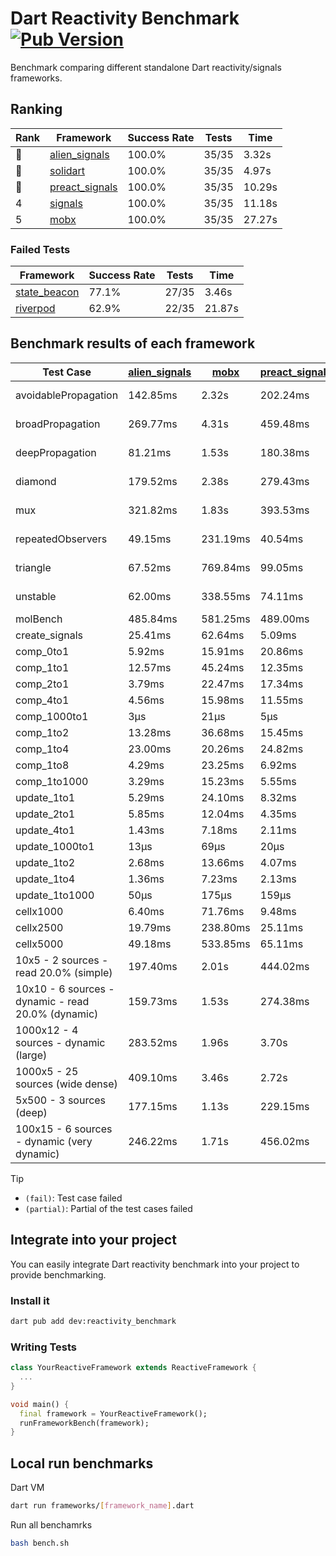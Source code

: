 # Dart Reactivity Benchmark [![Pub Version](https://img.shields.io/pub/v/reactivity_benchmark)](https://pub.dev/packages/reactivity_benchmark)

Benchmark comparing different standalone Dart reactivity/signals frameworks.

## Ranking

<!-- ranking start -->
| Rank | Framework | Success Rate | Tests | Time |
|------|-----------|--------------|-------|------|
| 🥇 | [alien_signals](https://github.com/medz/alien-signals-dart) | 100.0% | 35/35 | 3.32s |
| 🥈 | [solidart](https://github.com/nank1ro/solidart) | 100.0% | 35/35 | 4.97s |
| 🥉 | [preact_signals](https://pub.dev/packages/preact_signals) | 100.0% | 35/35 | 10.29s |
| 4 | [signals](https://github.com/rodydavis/signals.dart) | 100.0% | 35/35 | 11.18s |
| 5 | [mobx](https://github.com/mobxjs/mobx.dart) | 100.0% | 35/35 | 27.27s |

<!-- ranking end -->

### **Failed Tests**

<!-- fail start -->
| Framework | Success Rate | Tests | Time |
|-----------|--------------|-------|------|
| [state_beacon](https://github.com/jinyus/dart_beacon) | 77.1% | 27/35 | 3.46s |
| [riverpod](https://github.com/rrousselGit/riverpod) | 62.9% | 22/35 | 21.87s |

<!-- fail end -->

## Benchmark results of each framework

<!-- test-case start -->
| Test Case | [alien_signals](https://github.com/medz/alien-signals-dart) | [mobx](https://github.com/mobxjs/mobx.dart) | [preact_signals](https://pub.dev/packages/preact_signals) | [riverpod](https://github.com/rrousselGit/riverpod) | [signals](https://github.com/rodydavis/signals.dart) | [solidart](https://github.com/nank1ro/solidart) | [state_beacon](https://github.com/jinyus/dart_beacon) |
|---|---|---|---|---|---|---|---|
| avoidablePropagation | 142.85ms | 2.32s | 202.24ms | 1.35s | 218.60ms | 235.56ms | 153.53ms (fail) |
| broadPropagation | 269.77ms | 4.31s | 459.48ms | 78.87ms (fail) | 459.08ms | 435.29ms | 6.18ms (fail) |
| deepPropagation | 81.21ms | 1.53s | 180.38ms | 1.87s (fail) | 183.47ms | 129.05ms | 152.45ms (fail) |
| diamond | 179.52ms | 2.38s | 279.43ms | 2.51s (fail) | 283.22ms | 309.21ms | 190.66ms (fail) |
| mux | 321.82ms | 1.83s | 393.53ms | 561.87ms (fail) | 412.98ms | 392.72ms | 197.88ms (fail) |
| repeatedObservers | 49.15ms | 231.19ms | 40.54ms | 391.86ms (fail) | 46.67ms | 89.33ms | 52.81ms (fail) |
| triangle | 67.52ms | 769.84ms | 99.05ms | 916.25ms (fail) | 102.62ms | 94.96ms | 79.20ms (fail) |
| unstable | 62.00ms | 338.55ms | 74.11ms | 619.59ms (fail) | 76.05ms | 101.61ms | 339.45ms (fail) |
| molBench | 485.84ms | 581.25ms | 489.00ms | 11.40ms | 485.83ms | 497.74ms | 934μs |
| create_signals | 25.41ms | 62.64ms | 5.09ms | 23.80ms | 25.48ms | 69.47ms | 61.09ms |
| comp_0to1 | 5.92ms | 15.91ms | 20.86ms | 13.04ms | 11.31ms | 30.41ms | 54.99ms |
| comp_1to1 | 12.57ms | 45.24ms | 12.35ms | 27.20ms | 24.37ms | 49.51ms | 56.12ms |
| comp_2to1 | 3.79ms | 22.47ms | 17.34ms | 27.60ms | 16.32ms | 10.32ms | 37.38ms |
| comp_4to1 | 4.56ms | 15.98ms | 11.55ms | 12.75ms | 8.35ms | 4.16ms | 16.27ms |
| comp_1000to1 | 3μs | 21μs | 5μs | 6μs | 5μs | 28μs | 44μs |
| comp_1to2 | 13.28ms | 36.68ms | 15.45ms | 13.03ms | 16.55ms | 26.69ms | 48.28ms |
| comp_1to4 | 23.00ms | 20.26ms | 24.82ms | 23.15ms | 9.84ms | 20.06ms | 45.65ms |
| comp_1to8 | 4.29ms | 23.25ms | 6.92ms | 9.16ms | 6.22ms | 21.84ms | 45.64ms |
| comp_1to1000 | 3.29ms | 15.23ms | 5.55ms | 7.17ms | 4.41ms | 13.71ms | 41.14ms |
| update_1to1 | 5.29ms | 24.10ms | 8.32ms | 94.04ms | 10.89ms | 14.72ms | 6.02ms |
| update_2to1 | 5.85ms | 12.04ms | 4.35ms | 42.01ms | 5.16ms | 7.17ms | 3.10ms |
| update_4to1 | 1.43ms | 7.18ms | 2.11ms | 20.26ms | 2.74ms | 3.59ms | 1.56ms |
| update_1000to1 | 13μs | 69μs | 20μs | 209μs | 27μs | 36μs | 15μs |
| update_1to2 | 2.68ms | 13.66ms | 4.07ms | 41.64ms | 5.09ms | 7.46ms | 3.04ms |
| update_1to4 | 1.36ms | 7.23ms | 2.13ms | 20.24ms | 2.74ms | 3.58ms | 1.57ms |
| update_1to1000 | 50μs | 175μs | 159μs | 166μs | 46μs | 146μs | 421μs |
| cellx1000 | 6.40ms | 71.76ms | 9.48ms | N/A | 9.70ms | 9.11ms | 5.10ms |
| cellx2500 | 19.79ms | 238.80ms | 25.11ms | N/A | 31.10ms | 25.83ms | 22.33ms |
| cellx5000 | 49.18ms | 533.85ms | 65.11ms | N/A | 59.05ms | 57.65ms | 69.27ms |
| 10x5 - 2 sources - read 20.0% (simple) | 197.40ms | 2.01s | 444.02ms | 2.13s | 516.69ms | 318.48ms | 245.16ms |
| 10x10 - 6 sources - dynamic - read 20.0% (dynamic) | 159.73ms | 1.53s | 274.38ms | 1.42s (partial) | 278.71ms | 217.63ms | 197.49ms |
| 1000x12 - 4 sources - dynamic (large) | 283.52ms | 1.96s | 3.70s | 2.49s (partial) | 3.76s | 429.92ms | 339.67ms |
| 1000x5 - 25 sources (wide dense) | 409.10ms | 3.46s | 2.72s | 4.05s | 3.42s | 789.80ms | 520.12ms |
| 5x500 - 3 sources (deep) | 177.15ms | 1.13s | 229.15ms | 1.35s | 221.32ms | 225.98ms | 202.37ms |
| 100x15 - 6 sources - dynamic (very dynamic) | 246.22ms | 1.71s | 456.02ms | 1.76s (partial) | 476.66ms | 327.25ms | 262.91ms |

<!-- test-case end -->

> [!TIP]
> - `(fail)`: Test case failed
> - `(partial)`: Partial of the test cases failed

## Integrate into your project

You can easily integrate Dart reactivity benchmark into your project to provide benchmarking.

### Install it

```bash
dart pub add dev:reactivity_benchmark
```

### Writing Tests

```dart
class YourReactiveFramework extends ReactiveFramework {
  ...
}

void main() {
  final framework = YourReactiveFramework();
  runFrameworkBench(framework);
}
```

## Local run benchmarks

Dart VM
```bash
dart run frameworks/[framework_name].dart
```

Run all benchamrks
```bash
bash bench.sh
```
